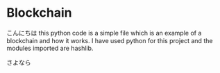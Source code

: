 # Blockchain

こんにちは
this python code is a simple file which is an example of a blockchain and how it works. I have used python for this project and the modules imported are hashlib. 

さよなら
